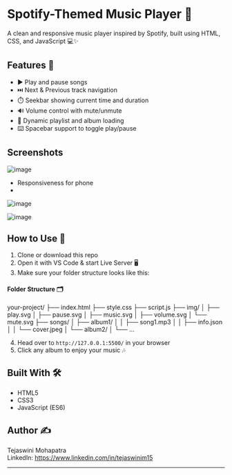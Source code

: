 # Spotify-Themed Music Player 🎵

A clean and responsive music player inspired by Spotify, built using HTML, CSS, and JavaScript 💻✨

## Features 🚀

- ▶️ Play and pause songs  
- ⏭️ Next & Previous track navigation  
- ⏱️ Seekbar showing current time and duration  
- 🔊 Volume control with mute/unmute  
- 📁 Dynamic playlist and album loading  
- ⌨️ Spacebar support to toggle play/pause  

## Screenshots

![image](https://github.com/user-attachments/assets/588db503-586c-4a67-9c08-125b7320a00e)

- Responsiveness for phone
- 
![image](https://github.com/user-attachments/assets/97ec88c5-184b-40a6-9c9e-bc7b2e5d12ed)


![image](https://github.com/user-attachments/assets/f65a6c03-61a5-4954-b19a-1f796ae5b703)



## How to Use 🧠

1. Clone or download this repo  
2. Open it with VS Code & start Live Server 🖥️
3.  Make sure your folder structure looks like this:
#### Folder Structure 🗂️

your-project/
├── index.html
├── style.css
├── script.js
├── img/
│ ├── play.svg
│ ├── pause.svg
│ ├── music.svg
│ ├── volume.svg
│ └── mute.svg
├── songs/
│ ├── album1/
│ │ ├── song1.mp3
│ │ ├── info.json
│ │ └── cover.jpeg
│ └── album2/
│ └── ...

4. Head over to `http://127.0.0.1:5500/` in your browser
5. Click any album to enjoy your music 🎶  

## Built With 🛠️

- HTML5  
- CSS3  
- JavaScript (ES6)  

## Author ✍️

Tejaswini Mohapatra   
LinkedIn:  https://www.linkedin.com/in/tejaswinim15   


---


